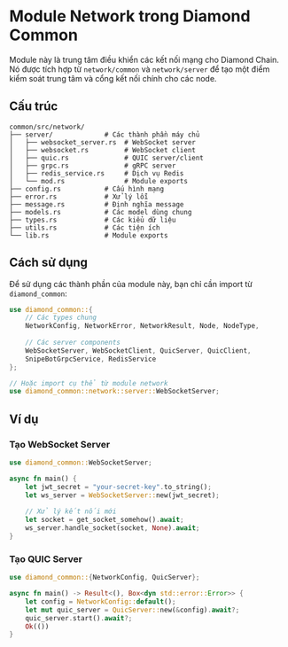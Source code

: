 # Module Network trong Diamond Common

Module này là trung tâm điều khiển các kết nối mạng cho Diamond Chain. Nó được tích hợp từ `network/common` và `network/server` để tạo một điểm kiểm soát trung tâm và cổng kết nối chính cho các node.

## Cấu trúc

```
common/src/network/
├── server/             # Các thành phần máy chủ
│   ├── websocket_server.rs  # WebSocket server
│   ├── websocket.rs         # WebSocket client
│   ├── quic.rs              # QUIC server/client
│   ├── grpc.rs              # gRPC server
│   ├── redis_service.rs     # Dịch vụ Redis
│   └── mod.rs               # Module exports
├── config.rs           # Cấu hình mạng
├── error.rs            # Xử lý lỗi
├── message.rs          # Định nghĩa message
├── models.rs           # Các model dùng chung
├── types.rs            # Các kiểu dữ liệu
├── utils.rs            # Các tiện ích
└── lib.rs              # Module exports
```

## Cách sử dụng

Để sử dụng các thành phần của module này, bạn chỉ cần import từ `diamond_common`:

```rust
use diamond_common::{
    // Các types chung
    NetworkConfig, NetworkError, NetworkResult, Node, NodeType,
    
    // Các server components
    WebSocketServer, WebSocketClient, QuicServer, QuicClient,
    SnipeBotGrpcService, RedisService
};

// Hoặc import cụ thể từ module network
use diamond_common::network::server::WebSocketServer;
```

## Ví dụ

### Tạo WebSocket Server

```rust
use diamond_common::WebSocketServer;

async fn main() {
    let jwt_secret = "your-secret-key".to_string();
    let ws_server = WebSocketServer::new(jwt_secret);
    
    // Xử lý kết nối mới
    let socket = get_socket_somehow().await;
    ws_server.handle_socket(socket, None).await;
}
```

### Tạo QUIC Server

```rust
use diamond_common::{NetworkConfig, QuicServer};

async fn main() -> Result<(), Box<dyn std::error::Error>> {
    let config = NetworkConfig::default();
    let mut quic_server = QuicServer::new(&config).await?;
    quic_server.start().await?;
    Ok(())
} 